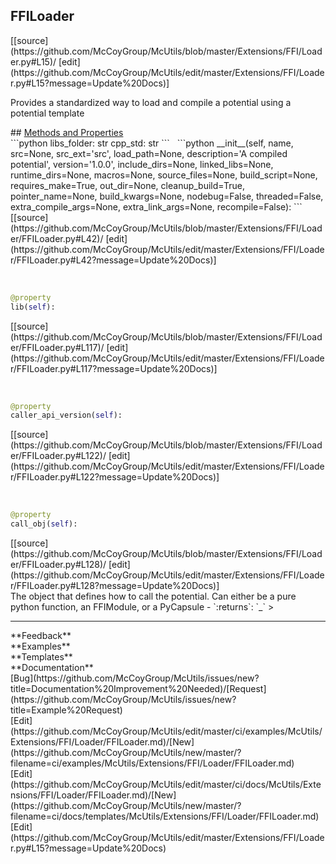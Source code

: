 ## <a id="McUtils.Extensions.FFI.Loader.FFILoader">FFILoader</a> 

<div class="docs-source-link" markdown="1">
[[source](https://github.com/McCoyGroup/McUtils/blob/master/Extensions/FFI/Loader.py#L15)/
[edit](https://github.com/McCoyGroup/McUtils/edit/master/Extensions/FFI/Loader.py#L15?message=Update%20Docs)]
</div>

Provides a standardized way to load and compile a potential using a potential template







<div class="collapsible-section">
 <div class="collapsible-section collapsible-section-header" markdown="1">
## <a class="collapse-link" data-toggle="collapse" href="#methods" markdown="1"> Methods and Properties</a> <a class="float-right" data-toggle="collapse" href="#methods"><i class="fa fa-chevron-down"></i></a>
 </div>
 <div class="collapsible-section collapsible-section-body collapse show" id="methods" markdown="1">
 ```python
libs_folder: str
cpp_std: str
```
<a id="McUtils.Extensions.FFI.Loader.FFILoader.__init__" class="docs-object-method">&nbsp;</a> 
```python
__init__(self, name, src=None, src_ext='src', load_path=None, description='A compiled potential', version='1.0.0', include_dirs=None, linked_libs=None, runtime_dirs=None, macros=None, source_files=None, build_script=None, requires_make=True, out_dir=None, cleanup_build=True, pointer_name=None, build_kwargs=None, nodebug=False, threaded=False, extra_compile_args=None, extra_link_args=None, recompile=False): 
```
<div class="docs-source-link" markdown="1">
[[source](https://github.com/McCoyGroup/McUtils/blob/master/Extensions/FFI/Loader/FFILoader.py#L42)/
[edit](https://github.com/McCoyGroup/McUtils/edit/master/Extensions/FFI/Loader/FFILoader.py#L42?message=Update%20Docs)]
</div>


<a id="McUtils.Extensions.FFI.Loader.FFILoader.lib" class="docs-object-method">&nbsp;</a> 
```python
@property
lib(self): 
```
<div class="docs-source-link" markdown="1">
[[source](https://github.com/McCoyGroup/McUtils/blob/master/Extensions/FFI/Loader/FFILoader.py#L117)/
[edit](https://github.com/McCoyGroup/McUtils/edit/master/Extensions/FFI/Loader/FFILoader.py#L117?message=Update%20Docs)]
</div>


<a id="McUtils.Extensions.FFI.Loader.FFILoader.caller_api_version" class="docs-object-method">&nbsp;</a> 
```python
@property
caller_api_version(self): 
```
<div class="docs-source-link" markdown="1">
[[source](https://github.com/McCoyGroup/McUtils/blob/master/Extensions/FFI/Loader/FFILoader.py#L122)/
[edit](https://github.com/McCoyGroup/McUtils/edit/master/Extensions/FFI/Loader/FFILoader.py#L122?message=Update%20Docs)]
</div>


<a id="McUtils.Extensions.FFI.Loader.FFILoader.call_obj" class="docs-object-method">&nbsp;</a> 
```python
@property
call_obj(self): 
```
<div class="docs-source-link" markdown="1">
[[source](https://github.com/McCoyGroup/McUtils/blob/master/Extensions/FFI/Loader/FFILoader.py#L128)/
[edit](https://github.com/McCoyGroup/McUtils/edit/master/Extensions/FFI/Loader/FFILoader.py#L128?message=Update%20Docs)]
</div>
The object that defines how to call the potential.
Can either be a pure python function, an FFIModule, or a PyCapsule
  - `:returns`: `_`
    >
 </div>
</div>












---


<div markdown="1" class="text-secondary">
<div class="container">
  <div class="row">
   <div class="col" markdown="1">
**Feedback**   
</div>
   <div class="col" markdown="1">
**Examples**   
</div>
   <div class="col" markdown="1">
**Templates**   
</div>
   <div class="col" markdown="1">
**Documentation**   
</div>
   <div class="col" markdown="1">
   
</div>
   <div class="col" markdown="1">
   
</div>
   <div class="col" markdown="1">
   
</div>
</div>
  <div class="row">
   <div class="col" markdown="1">
[Bug](https://github.com/McCoyGroup/McUtils/issues/new?title=Documentation%20Improvement%20Needed)/[Request](https://github.com/McCoyGroup/McUtils/issues/new?title=Example%20Request)   
</div>
   <div class="col" markdown="1">
[Edit](https://github.com/McCoyGroup/McUtils/edit/master/ci/examples/McUtils/Extensions/FFI/Loader/FFILoader.md)/[New](https://github.com/McCoyGroup/McUtils/new/master/?filename=ci/examples/McUtils/Extensions/FFI/Loader/FFILoader.md)   
</div>
   <div class="col" markdown="1">
[Edit](https://github.com/McCoyGroup/McUtils/edit/master/ci/docs/McUtils/Extensions/FFI/Loader/FFILoader.md)/[New](https://github.com/McCoyGroup/McUtils/new/master/?filename=ci/docs/templates/McUtils/Extensions/FFI/Loader/FFILoader.md)   
</div>
   <div class="col" markdown="1">
[Edit](https://github.com/McCoyGroup/McUtils/edit/master/Extensions/FFI/Loader.py#L15?message=Update%20Docs)   
</div>
   <div class="col" markdown="1">
   
</div>
   <div class="col" markdown="1">
   
</div>
   <div class="col" markdown="1">
   
</div>
</div>
</div>
</div>